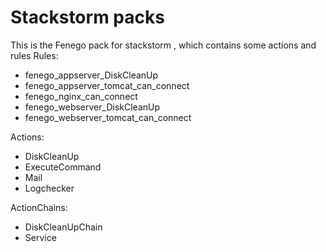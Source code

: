 # Stackstorm packs
This is the Fenego pack for stackstorm , which contains some actions and rules
Rules:
  - fenego_appserver_DiskCleanUp
  - fenego_appserver_tomcat_can_connect
  - fenego_nginx_can_connect
  - fenego_webserver_DiskCleanUp
  - fenego_webserver_tomcat_can_connect

Actions: 
  - DiskCleanUp
  - ExecuteCommand
  - Mail
  - Logchecker

ActionChains:
  - DiskCleanUpChain
  - Service

